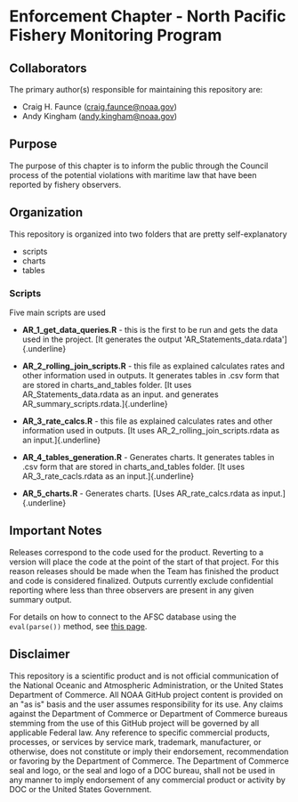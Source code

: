 # Enforcement Chapter - North Pacific Fishery Monitoring Program
## Collaborators
The primary author(s) responsible for maintaining this repository are:
* Craig H. Faunce (craig.faunce@noaa.gov)
* Andy Kingham (andy.kingham@noaa.gov)

## Purpose

The purpose of this chapter is to inform the public through the Council process of the potential violations with maritime law that have been reported by fishery observers.

## Organization

This repository is organized into two folders that are pretty self-explanatory

-   scripts
-   charts
-   tables

### Scripts

Five main scripts are used

-   **AR_1_get_data_queries.R** - this is the first to be run and gets the data used in the project. [It generates the output 'AR_Statements_data.rdata']{.underline}

-   **AR_2_rolling_join_scripts.R** - this file as explained calculates rates and other information used in outputs. It generates tables in .csv form that are stored in charts_and_tables folder. [It uses AR_Statements_data.rdata as an input. and generates AR_summary_scripts.rdata.]{.underline}

-   **AR_3_rate_calcs.R** - this file as explained calculates rates and other information used in outputs. [It uses AR_2_rolling_join_scripts.rdata as an input.]{.underline}

-   **AR_4_tables_generation.R** - Generates charts. It generates tables in .csv form that are stored in charts_and_tables folder. [It uses AR_3_rate_cacls.rdata as an input.]{.underline}     

-   **AR_5_charts.R** - Generates charts. [Uses AR_rate_calcs.rdata as input.]{.underline}

## Important Notes

Releases correspond to the code used for the product.  Reverting to a version will place the code at the point of the start of that project.
For this reason releases should be made when the Team has finished the product and code is considered finalized.
Outputs currently exclude confidential reporting where less than three observers are present in any given summary output.

For details on how to connect to the AFSC database using the `eval(parse())` method, see [this page](https://github.com/Alaska-Fisheries-Monitoring-Analytics/AnnRpt-Deployment-Chapter/blob/master/database_connection.md).

## Disclaimer

This repository is a scientific product and is not official communication of the National Oceanic and Atmospheric Administration, or the United States Department of Commerce. All NOAA GitHub project content is provided on an "as is" basis and the user assumes responsibility for its use. Any claims against the Department of Commerce or Department of Commerce bureaus stemming from the use of this GitHub project will be governed by all applicable Federal law. Any reference to specific commercial products, processes, or services by service mark, trademark, manufacturer, or otherwise, does not constitute or imply their endorsement, recommendation or favoring by the Department of Commerce. The Department of Commerce seal and logo, or the seal and logo of a DOC bureau, shall not be used in any manner to imply endorsement of any commercial product or activity by DOC or the United States Government.
